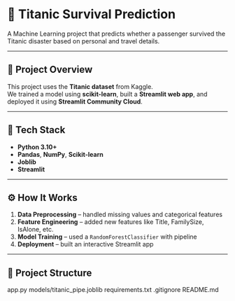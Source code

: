 # 🚢 Titanic Survival Prediction

A Machine Learning project that predicts whether a passenger survived the Titanic disaster based on personal and travel details.

---

## 📘 Project Overview
This project uses the **Titanic dataset** from Kaggle.  
We trained a model using **scikit-learn**, built a **Streamlit web app**, and deployed it using **Streamlit Community Cloud**.

---

## 🧠 Tech Stack
- **Python 3.10+**
- **Pandas**, **NumPy**, **Scikit-learn**
- **Joblib**
- **Streamlit**

---

## ⚙️ How It Works
1. **Data Preprocessing** – handled missing values and categorical features  
2. **Feature Engineering** – added new features like Title, FamilySize, IsAlone, etc.  
3. **Model Training** – used a `RandomForestClassifier` with pipeline  
4. **Deployment** – built an interactive Streamlit app

---

## 📁 Project Structure
app.py
models/titanic_pipe.joblib
requirements.txt
.gitignore
README.md
